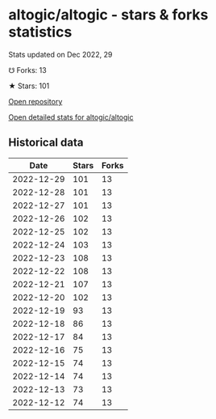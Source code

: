 # altogic/altogic - stars & forks statistics

Stats updated on Dec 2022, 29

☋ Forks: 13

★ Stars: 101

[Open repository](https://github.com/altogic/altogic)

[Open detailed stats for altogic/altogic](https://reviewgithub.com/rep/altogic/altogic)

## Historical data
| Date | Stars | Forks |
|------|-------|-------|
| 2022-12-29 | 101 | 13 | 
| 2022-12-28 | 101 | 13 | 
| 2022-12-27 | 101 | 13 | 
| 2022-12-26 | 102 | 13 | 
| 2022-12-25 | 102 | 13 | 
| 2022-12-24 | 103 | 13 | 
| 2022-12-23 | 108 | 13 | 
| 2022-12-22 | 108 | 13 | 
| 2022-12-21 | 107 | 13 | 
| 2022-12-20 | 102 | 13 | 
| 2022-12-19 | 93 | 13 | 
| 2022-12-18 | 86 | 13 | 
| 2022-12-17 | 84 | 13 | 
| 2022-12-16 | 75 | 13 | 
| 2022-12-15 | 74 | 13 | 
| 2022-12-14 | 74 | 13 | 
| 2022-12-13 | 73 | 13 | 
| 2022-12-12 | 74 | 13 | 

